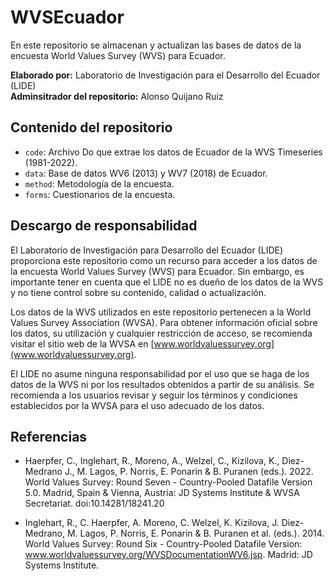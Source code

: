 # WVSEcuador

En este repositorio se almacenan y actualizan las bases de datos de la encuesta World Values Survey (WVS) para Ecuador.

**Elaborado por:** Laboratorio de Investigación para el Desarrollo del Ecuador (LIDE)  
**Adminsitrador del repositorio:** Alonso Quijano Ruiz

## Contenido del repositorio

- `code`: Archivo Do que extrae los datos de Ecuador de la WVS Timeseries (1981-2022).
- `data`: Base de datos WV6 (2013) y WV7 (2018) de Ecuador.
- `method`: Metodología de la encuesta.
- `forms`: Cuestionarios de la encuesta.

## Descargo de responsabilidad

El Laboratorio de Investigación para Desarrollo del Ecuador (LIDE) proporciona este repositorio como un recurso para acceder a los datos de la encuesta World Values Survey (WVS) para Ecuador. Sin embargo, es importante tener en cuenta que el LIDE no es dueño de los datos de la WVS y no tiene control sobre su contenido, calidad o actualización.

Los datos de la WVS utilizados en este repositorio pertenecen a la World Values Survey Association (WVSA). Para obtener información oficial sobre los datos, su utilización y cualquier restricción de acceso, se recomienda visitar el sitio web de la WVSA en [www.worldvaluessurvey.org](www.worldvaluessurvey.org).

El LIDE no asume ninguna responsabilidad por el uso que se haga de los datos de la WVS ni por los resultados obtenidos a partir de su análisis. Se recomienda a los usuarios revisar y seguir los términos y condiciones establecidos por la WVSA para el uso adecuado de los datos.

## Referencias

- Haerpfer, C., Inglehart, R., Moreno, A., Welzel, C., Kizilova, K., Diez-Medrano J., M. Lagos, P. Norris, E. Ponarin & B. Puranen (eds.). 2022. World Values Survey: Round Seven - Country-Pooled Datafile Version 5.0. Madrid, Spain & Vienna, Austria: JD Systems Institute & WVSA Secretariat. doi:10.14281/18241.20

- Inglehart, R., C. Haerpfer, A. Moreno, C. Welzel, K. Kizilova, J. Diez-Medrano, M. Lagos, P. Norris, E. Ponarin & B. Puranen et al. (eds.). 2014. World Values Survey: Round Six - Country-Pooled Datafile Version: www.worldvaluessurvey.org/WVSDocumentationWV6.jsp. Madrid: JD Systems Institute.